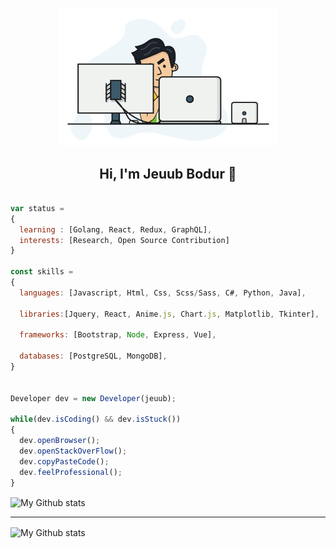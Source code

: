 <p align="center"> <img src="header.gif" width="350px"  alt="jeuub" /> </p>
<h2 align="center">Hi, I'm Jeuub Bodur 👋</h1>


```js

var status = 
{ 
  learning : [Golang, React, Redux, GraphQL],
  interests: [Research, Open Source Contribution]
}

const skills = 
{
  languages: [Javascript, Html, Css, Scss/Sass, C#, Python, Java],
  
  libraries:[Jquery, React, Anime.js, Chart.js, Matplotlib, Tkinter],
  
  frameworks: [Bootstrap, Node, Express, Vue],
  
  databases: [PostgreSQL, MongoDB],
}


Developer dev = new Developer(jeuub);

while(dev.isCoding() && dev.isStuck())  
{
  dev.openBrowser();
  dev.openStackOverFlow();
  dev.copyPasteCode();
  dev.feelProfessional();
}


```

 <img alt="My Github stats" align="center" border-radius="40px" width="800px" height="200px" src="https://github-readme-stats.vercel.app/api?username=jeuub&count_private=true&show_icons=true&hide_border=true&theme=react" href="https://github.com/jeuub"/>


---

<img alt="My Github stats" align="center" border-radius="40px" width="800px" height="200px" src="https://github-readme-streak-stats.herokuapp.com/?user=jeuub&layout=compact" alt="jeuub" />

